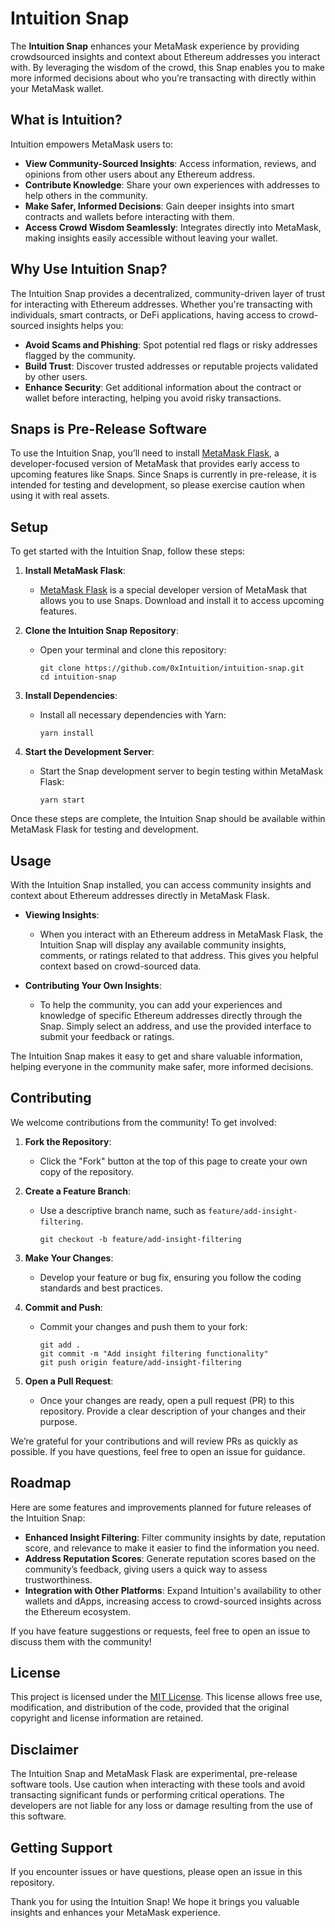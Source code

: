# Intuition Snap

The **Intuition Snap** enhances your MetaMask experience by providing crowdsourced insights and context about Ethereum addresses you interact with. By leveraging the wisdom of the crowd, this Snap enables you to make more informed decisions about who you’re transacting with directly within your MetaMask wallet.

## What is Intuition?

Intuition empowers MetaMask users to:
- **View Community-Sourced Insights**: Access information, reviews, and opinions from other users about any Ethereum address.
- **Contribute Knowledge**: Share your own experiences with addresses to help others in the community.
- **Make Safer, Informed Decisions**: Gain deeper insights into smart contracts and wallets before interacting with them.
- **Access Crowd Wisdom Seamlessly**: Integrates directly into MetaMask, making insights easily accessible without leaving your wallet.

## Why Use Intuition Snap?

The Intuition Snap provides a decentralized, community-driven layer of trust for interacting with Ethereum addresses. Whether you're transacting with individuals, smart contracts, or DeFi applications, having access to crowd-sourced insights helps you:
- **Avoid Scams and Phishing**: Spot potential red flags or risky addresses flagged by the community.
- **Build Trust**: Discover trusted addresses or reputable projects validated by other users.
- **Enhance Security**: Get additional information about the contract or wallet before interacting, helping you avoid risky transactions.

## Snaps is Pre-Release Software

To use the Intuition Snap, you’ll need to install [MetaMask Flask](https://metamask.io/flask/), a developer-focused version of MetaMask that provides early access to upcoming features like Snaps. Since Snaps is currently in pre-release, it is intended for testing and development, so please exercise caution when using it with real assets.

## Setup

To get started with the Intuition Snap, follow these steps:

1. **Install MetaMask Flask**:
   - [MetaMask Flask](https://metamask.io/flask/) is a special developer version of MetaMask that allows you to use Snaps. Download and install it to access upcoming features.

2. **Clone the Intuition Snap Repository**:
   - Open your terminal and clone this repository:
     ```shell
     git clone https://github.com/0xIntuition/intuition-snap.git
     cd intuition-snap
     ```

3. **Install Dependencies**:
   - Install all necessary dependencies with Yarn:
     ```shell
     yarn install
     ```

4. **Start the Development Server**:
   - Start the Snap development server to begin testing within MetaMask Flask:
     ```shell
     yarn start
     ```

Once these steps are complete, the Intuition Snap should be available within MetaMask Flask for testing and development.

## Usage

With the Intuition Snap installed, you can access community insights and context about Ethereum addresses directly in MetaMask Flask.

- **Viewing Insights**:
  - When you interact with an Ethereum address in MetaMask Flask, the Intuition Snap will display any available community insights, comments, or ratings related to that address. This gives you helpful context based on crowd-sourced data.

- **Contributing Your Own Insights**:
  - To help the community, you can add your experiences and knowledge of specific Ethereum addresses directly through the Snap. Simply select an address, and use the provided interface to submit your feedback or ratings.

The Intuition Snap makes it easy to get and share valuable information, helping everyone in the community make safer, more informed decisions.

## Contributing

We welcome contributions from the community! To get involved:

1. **Fork the Repository**:
   - Click the "Fork" button at the top of this page to create your own copy of the repository.

2. **Create a Feature Branch**:
   - Use a descriptive branch name, such as `feature/add-insight-filtering`.
     ```shell
     git checkout -b feature/add-insight-filtering
     ```

3. **Make Your Changes**:
   - Develop your feature or bug fix, ensuring you follow the coding standards and best practices.

4. **Commit and Push**:
   - Commit your changes and push them to your fork:
     ```shell
     git add .
     git commit -m "Add insight filtering functionality"
     git push origin feature/add-insight-filtering
     ```

5. **Open a Pull Request**:
   - Once your changes are ready, open a pull request (PR) to this repository. Provide a clear description of your changes and their purpose.

We’re grateful for your contributions and will review PRs as quickly as possible. If you have questions, feel free to open an issue for guidance.

## Roadmap

Here are some features and improvements planned for future releases of the Intuition Snap:

- **Enhanced Insight Filtering**: Filter community insights by date, reputation score, and relevance to make it easier to find the information you need.
- **Address Reputation Scores**: Generate reputation scores based on the community’s feedback, giving users a quick way to assess trustworthiness.
- **Integration with Other Platforms**: Expand Intuition's availability to other wallets and dApps, increasing access to crowd-sourced insights across the Ethereum ecosystem.

If you have feature suggestions or requests, feel free to open an issue to discuss them with the community!

## License

This project is licensed under the [MIT License](LICENSE). This license allows free use, modification, and distribution of the code, provided that the original copyright and license information are retained.

## Disclaimer

The Intuition Snap and MetaMask Flask are experimental, pre-release software tools. Use caution when interacting with these tools and avoid transacting significant funds or performing critical operations. The developers are not liable for any loss or damage resulting from the use of this software.

## Getting Support

If you encounter issues or have questions, please open an issue in this repository.


Thank you for using the Intuition Snap! We hope it brings you valuable insights and enhances your MetaMask experience.
